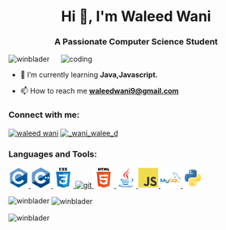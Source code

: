 <h1 align="center">Hi 👋, I'm Waleed Wani</h1>
<h3 align="center">A Passionate Computer Science Student</h3>
<img align="right" alt="coding" width="400" src="https://cdn.wallpapersafari.com/33/41/5nCvx3.gif">

<p align="left"> <img src="https://komarev.com/ghpvc/?username=winblader&label=Profile%20views&color=0e75b6&style=flat" alt="winblader" /> </p>

- 🌱 I’m currently learning **Java,Javascript.**

- 📫 How to reach me **waleedwani9@gmail.com**

<h3 align="left">Connect with me:</h3>
<p align="left">
<a href="https://www.linkedin.com/in/waleed-wani/" target="blank"><img align="center" src="https://raw.githubusercontent.com/rahuldkjain/github-profile-readme-generator/master/src/images/icons/Social/linked-in-alt.svg" alt="waleed wani" height="30" width="40" /></a>
<a href="https://www.instagram.com/_wani_walee_d/profilecard/?igsh=d2pra2Q3Y2hsdzFo" target="blank"><img align="center" src="https://raw.githubusercontent.com/rahuldkjain/github-profile-readme-generator/master/src/images/icons/Social/instagram.svg" alt="_wani_walee_d" height="30" width="40" /></a>
</p>

<h3 align="left">Languages and Tools:</h3>
<p align="left"> <a href="https://www.cprogramming.com/" target="_blank" rel="noreferrer"> <img src="https://raw.githubusercontent.com/devicons/devicon/master/icons/c/c-original.svg" alt="c" width="40" height="40"/> </a> <a href="https://www.w3schools.com/cpp/" target="_blank" rel="noreferrer"> <img src="https://raw.githubusercontent.com/devicons/devicon/master/icons/cplusplus/cplusplus-original.svg" alt="cplusplus" width="40" height="40"/> </a> <a href="https://www.w3schools.com/css/" target="_blank" rel="noreferrer"> <img src="https://raw.githubusercontent.com/devicons/devicon/master/icons/css3/css3-original-wordmark.svg" alt="css3" width="40" height="40"/> </a> <a href="https://git-scm.com/" target="_blank" rel="noreferrer"> <img src="https://www.vectorlogo.zone/logos/git-scm/git-scm-icon.svg" alt="git" width="40" height="40"/> </a> <a href="https://www.w3.org/html/" target="_blank" rel="noreferrer"> <img src="https://raw.githubusercontent.com/devicons/devicon/master/icons/html5/html5-original-wordmark.svg" alt="html5" width="40" height="40"/> </a> <a href="https://www.java.com" target="_blank" rel="noreferrer"> <img src="https://raw.githubusercontent.com/devicons/devicon/master/icons/java/java-original.svg" alt="java" width="40" height="40"/> </a> <a href="https://developer.mozilla.org/en-US/docs/Web/JavaScript" target="_blank" rel="noreferrer"> <img src="https://raw.githubusercontent.com/devicons/devicon/master/icons/javascript/javascript-original.svg" alt="javascript" width="40" height="40"/> </a> <a href="https://www.mysql.com/" target="_blank" rel="noreferrer"> <img src="https://raw.githubusercontent.com/devicons/devicon/master/icons/mysql/mysql-original-wordmark.svg" alt="mysql" width="40" height="40"/> </a> <a href="https://www.python.org" target="_blank" rel="noreferrer"> <img src="https://raw.githubusercontent.com/devicons/devicon/master/icons/python/python-original.svg" alt="python" width="40" height="40"/> </a> </p>

<p><img align="left" src="https://github-readme-stats.vercel.app/api/top-langs?username=winblader&show_icons=true&locale=en&layout=compact" alt="winblader" /></p>

<p>&nbsp;<img align="center" src="https://github-readme-stats.vercel.app/api?username=winblader&show_icons=true&locale=en" alt="winblader" /></p>

<p><img align="center" src="https://github-readme-streak-stats.herokuapp.com/?user=winblader&" alt="winblader" /></p>

